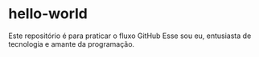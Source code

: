 # hello-world
Este repositório é para praticar o fluxo GitHub
Esse sou eu, entusiasta de tecnologia e amante da programação.
